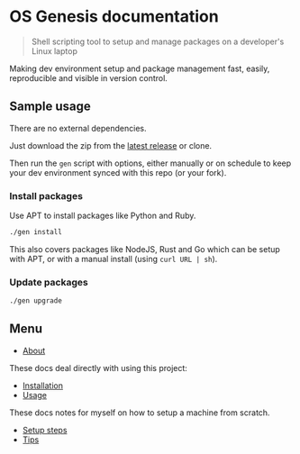 # OS Genesis documentation
>  Shell scripting tool to setup and manage packages on a developer's Linux laptop

Making dev environment setup and package management fast, easily, reproducible and visible in version control.


## Sample usage

There are no external dependencies. 

Just download the zip from the [latest release](https://github.com/MichaelCurrin/os-genesis/tags) or clone.

Then run the `gen` script with options, either manually or on schedule to keep your dev environment synced with this repo (or your fork).

### Install packages

Use APT to install packages like Python and Ruby.

```sh
./gen install
```

This also covers packages like NodeJS, Rust and Go which can be setup with APT, or with a manual install (using `curl URL | sh`).

### Update packages

```sh
./gen upgrade
```


## Menu

- [About](about.md)

These docs deal directly with using this project:

- [Installation](installation.md)
- [Usage](usage.md)

These docs notes for myself on how to setup a machine from scratch.

- [Setup steps](setup-steps.md)
- [Tips](tips.md)
